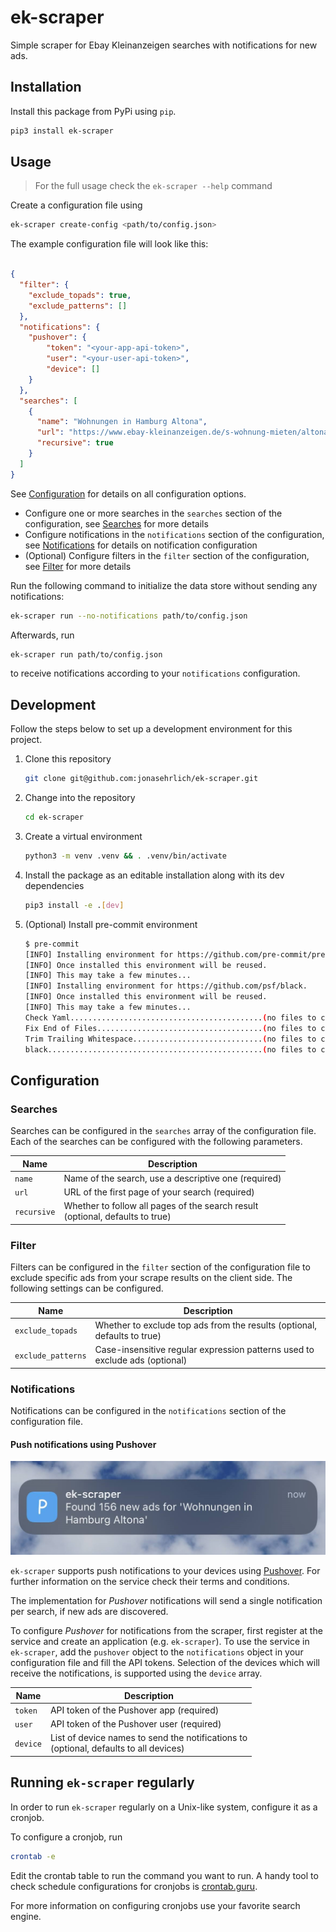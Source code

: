 # ek-scraper

Simple scraper for Ebay Kleinanzeigen searches with notifications for new ads.

## Installation

Install this package from PyPi using `pip`.

``` bash
pip3 install ek-scraper
```

## Usage

> For the full usage check the `ek-scraper --help` command

Create a configuration file using

``` bash
ek-scraper create-config <path/to/config.json>
```

The example configuration file will look like this:

```json

{
  "filter": {
    "exclude_topads": true,
    "exclude_patterns": []
  },
  "notifications": {
    "pushover": {
        "token": "<your-app-api-token>",
        "user": "<your-user-api-token>",
        "device": []
    }
  },
  "searches": [
    {
      "name": "Wohnungen in Hamburg Altona",
      "url": "https://www.ebay-kleinanzeigen.de/s-wohnung-mieten/altona/c203l9497",
      "recursive": true
    }
  ]
}

```

See [Configuration](#configuration) for details on all configuration options.

* Configure one or more searches in the `searches` section of the configuration, see [Searches](#searches) for
  more details
* Configure notifications in the `notifications` section of the configuration, see [Notifications](#notifications)
  for details on notification configuration
* (Optional) Configure filters in the `filter` section of the configuration, see [Filter](#filter) for more details

Run the following command to initialize the data store without sending any notifications:

``` bash
ek-scraper run --no-notifications path/to/config.json
```

Afterwards, run

```bash
ek-scraper run path/to/config.json
```

to receive notifications according to your `notifications` configuration.

## Development

Follow the steps below to set up a development environment for this project.

1. Clone this repository

   ``` bash
   git clone git@github.com:jonasehrlich/ek-scraper.git
   ```

2. Change into the repository

   ``` bash
   cd ek-scraper
   ```

3. Create a virtual environment

   ``` bash
   python3 -m venv .venv && . .venv/bin/activate
   ```

4. Install the package as an editable installation along with its dev dependencies

   ``` bash
   pip3 install -e .[dev]
   ```

5. (Optional) Install pre-commit environment

   ``` bash
   $ pre-commit
   [INFO] Installing environment for https://github.com/pre-commit/pre-commit-hooks.
   [INFO] Once installed this environment will be reused.
   [INFO] This may take a few minutes...
   [INFO] Installing environment for https://github.com/psf/black.
   [INFO] Once installed this environment will be reused.
   [INFO] This may take a few minutes...
   Check Yaml...........................................(no files to check)Skipped
   Fix End of Files.....................................(no files to check)Skipped
   Trim Trailing Whitespace.............................(no files to check)Skipped
   black................................................(no files to check)Skipped
   ```

## Configuration

### Searches

Searches can be configured in the `searches` array of the configuration file. Each of the searches can be configured
with the following parameters.

| Name | Description |
| ---- | ----------- |
| `name` | Name of the search, use a descriptive one (required) |
| `url` | URL of the first page of your search (required) |
| `recursive` | Whether to follow all pages of the search result <br/>(optional, defaults to true) |

### Filter

Filters can be configured in the `filter` section of the configuration file to exclude specific ads from your scrape
results on the client side. The following settings can be configured.

| Name | Description |
| ---- | ----------- |
| `exclude_topads` | Whether to exclude top ads from the results (optional, defaults to true) |
| `exclude_patterns` | Case-insensitive regular expression patterns used to exclude ads (optional) |

### Notifications

Notifications can be configured in the `notifications` section of the configuration file.

#### Push notifications using Pushover

![Screenshot of a push notification using Pushover](assets/pushover-notification.jpg)

`ek-scraper` supports push notifications to your devices using [Pushover](https://pushover.net/).
For further information on the service check their terms and conditions.

The implementation for _Pushover_ notifications will send a single notification per search, if new ads are discovered.

To configure _Pushover_ for notifications from the scraper, first register at the service and create an application
(e.g. `ek-scraper`). To use the service in `ek-scraper`, add the `pushover` object to the `notifications` object in your
configuration file and fill the API tokens. Selection of the devices which will receive the notifications, is supported using the `device` array.

| Name | Description |
| ----- | ---------- |
| `token` | API token of the Pushover app (required) |
| `user` | API token of the Pushover user (required) |
| `device` | List of device names to send the notifications to <br/>(optional, defaults to all devices) |

## Running `ek-scraper` regularly

In order to run `ek-scraper` regularly on a Unix-like system, configure it as a cronjob.

To configure a cronjob, run

``` bash
crontab -e
```

Edit the crontab table to run the command you want to run. A handy tool to check schedule configurations for cronjobs is [crontab.guru](https://crontab.guru/).

For more information on configuring cronjobs use your favorite search engine.
